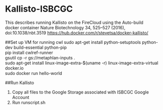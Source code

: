 # Kallisto-ISBCGC

This describes running Kallisto on the FireCloud using the Auto-build docker container Nature Biotechnology 34, 525–527 (2016), doi:10.1038/nbt.3519 https://hub.docker.com/r/stevetsa/docker-kallisto/

##Set up VM for running cwl
sudo apt-get install python-setuptools python-dev build-essential python-pip 
<br>pip install cwlref-runner 
<br>gsutil cp -r gs://metaphlan-inputs .
<br>sudo apt-get install linux-image-extra-$(uname -r) linux-image-extra-virtual docker.io
<br>sudo docker run hello-world

##Run Kallisto
1) Copy all files to the Google Storage associated with ISBCGC Google Account
2) Run runscript.sh
